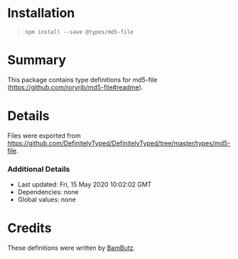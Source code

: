 # Installation
> `npm install --save @types/md5-file`

# Summary
This package contains type definitions for md5-file (https://github.com/roryrjb/md5-file#readme).

# Details
Files were exported from https://github.com/DefinitelyTyped/DefinitelyTyped/tree/master/types/md5-file.

### Additional Details
 * Last updated: Fri, 15 May 2020 10:02:02 GMT
 * Dependencies: none
 * Global values: none

# Credits
These definitions were written by [BamButz](https://github.com/BamButz).
